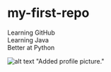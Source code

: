 # my-first-repo
Learning GitHub<br/>
Learning Java<br/>
Better at Python

![alt text](https://github.com/Willow-777/my-first-repo/blob/profile-picture/smgkijs3n5jd1.jpg?raw=true)
"Added profile picture."
